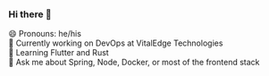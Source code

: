 ### Hi there 👋

<!-- **tripathiakshit/tripathiakshit** is a ✨ _special_ ✨ repository because its `README.md` (this file) appears on your GitHub profile. -->
😄 Pronouns: he/his<br>
🔭 Currently working on DevOps at VitalEdge Technologies<br>
🌱 Learning Flutter and Rust<br>
💬 Ask me about Spring, Node, Docker, or most of the frontend stack<br>
